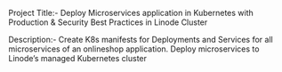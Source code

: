 Project Title:- Deploy Microservices application in Kubernetes with Production & Security Best Practices in Linode Cluster

Description:- Create K8s manifests for Deployments and Services for all microservices of an onlineshop application.
               Deploy microservices to Linode’s managed Kubernetes cluster

